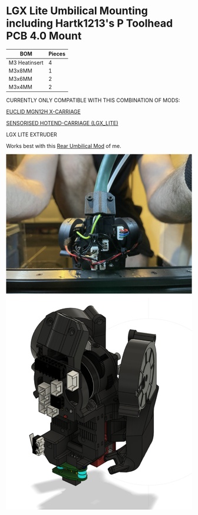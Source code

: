 # LGX Lite Umbilical Mounting including Hartk1213's P Toolhead PCB 4.0 Mount

| BOM | Pieces |
| ------ | ------ |
| M3 Heatinsert | 4 |
| M3x8MM | 1 |
| M3x6MM | 2 |
| M3x4MM | 2 |

CURRENTLY ONLY COMPATIBLE WITH THIS COMBINATION OF MODS:

[EUCLID MGN12H X-CARRIAGE](https://github.com/Minsekt/moronvods/tree/main/Mantis_Mods/MGN12H_Native_Euclid)

[SENSORISED HOTEND-CARRIAGE (LGX_LITE)](https://github.com/Minsekt/moronvods/tree/main/Mantis_Mods/Dragon_Sensorised_Carriage_(LGX_LITE))

LGX LITE EXTRUDER

Works best with this [Rear Umbilical Mod](https://github.com/Minsekt/moronvods/tree/main/Rear_Umbilical) of me.

![](https://github.com/Minsekt/moronvods/blob/main/Mantis_Mods/LGX_Lite_Umbilical/images/IMG_8925.jpg)
![](https://github.com/Minsekt/moronvods/raw/main/Mantis_Mods/Nozzle_LED_Ducts/images/2022-04-16T22_53_09.png)
